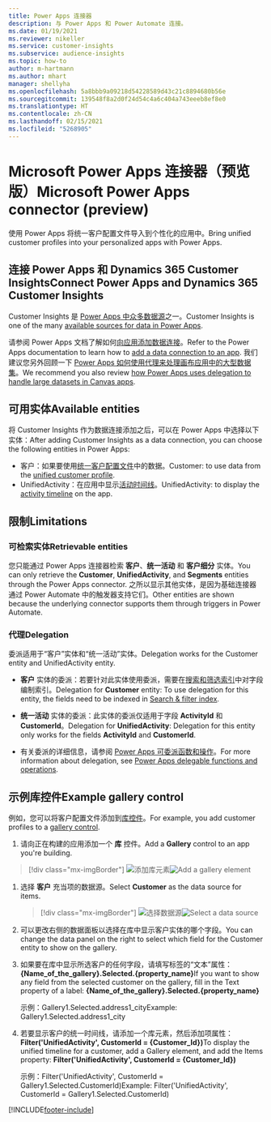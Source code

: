 ```yaml
---
title: Power Apps 连接器
description: 与 Power Apps 和 Power Automate 连接。
ms.date: 01/19/2021
ms.reviewer: nikeller
ms.service: customer-insights
ms.subservice: audience-insights
ms.topic: how-to
author: m-hartmann
ms.author: mhart
manager: shellyha
ms.openlocfilehash: 5a8bbb9a09218d54228589d43c21c8894680b56e
ms.sourcegitcommit: 139548f8a2d0f24d54c4a6c404a743eeeb8ef8e0
ms.translationtype: HT
ms.contentlocale: zh-CN
ms.lasthandoff: 02/15/2021
ms.locfileid: "5268905"
---
```

# <a name="microsoft-power-apps-connector-preview"></a><span data-ttu-id="62d87-103">Microsoft Power Apps 连接器（预览版）</span><span class="sxs-lookup"><span data-stu-id="62d87-103">Microsoft Power Apps connector (preview)</span></span>

<span data-ttu-id="62d87-104">使用 Power Apps 将统一客户配置文件导入到个性化的应用中。</span><span class="sxs-lookup"><span data-stu-id="62d87-104">Bring unified customer profiles into your personalized apps with Power Apps.</span></span>

## <a name="connect-power-apps-and-dynamics-365-customer-insights"></a><span data-ttu-id="62d87-105">连接 Power Apps 和 Dynamics 365 Customer Insights</span><span class="sxs-lookup"><span data-stu-id="62d87-105">Connect Power Apps and Dynamics 365 Customer Insights</span></span>

<span data-ttu-id="62d87-106">Customer Insights 是 [Power Apps 中众多数据源](https://docs.microsoft.com/powerapps/maker/canvas-apps/working-with-data-sources)之一。</span><span class="sxs-lookup"><span data-stu-id="62d87-106">Customer Insights is one of the many [available sources for data in Power Apps](https://docs.microsoft.com/powerapps/maker/canvas-apps/working-with-data-sources).</span></span>

<span data-ttu-id="62d87-107">请参阅 Power Apps 文档了解如何[向应用添加数据连接](https://docs.microsoft.com/powerapps/maker/canvas-apps/add-data-connection)。</span><span class="sxs-lookup"><span data-stu-id="62d87-107">Refer to the Power Apps documentation to learn how to [add a data connection to an app](https://docs.microsoft.com/powerapps/maker/canvas-apps/add-data-connection).</span></span> <span data-ttu-id="62d87-108">我们建议您另外回顾一下 [Power Apps 如何使用代理来处理画布应用中的大型数据集](https://docs.microsoft.com/powerapps/maker/canvas-apps/delegation-overview)。</span><span class="sxs-lookup"><span data-stu-id="62d87-108">We recommend you also review [how Power Apps uses delegation to handle large datasets in Canvas apps](https://docs.microsoft.com/powerapps/maker/canvas-apps/delegation-overview).</span></span>

## <a name="available-entities"></a><span data-ttu-id="62d87-109">可用实体</span><span class="sxs-lookup"><span data-stu-id="62d87-109">Available entities</span></span>

<span data-ttu-id="62d87-110">将 Customer Insights 作为数据连接添加之后，可以在 Power Apps 中选择以下实体：</span><span class="sxs-lookup"><span data-stu-id="62d87-110">After adding Customer Insights as a data connection, you can choose the following entities in Power Apps:</span></span>

- <span data-ttu-id="62d87-111">客户：如果要使用[统一客户配置文件](customer-profiles.md)中的数据。</span><span class="sxs-lookup"><span data-stu-id="62d87-111">Customer: to use data from the [unified customer profile](customer-profiles.md).</span></span>
- <span data-ttu-id="62d87-112">UnifiedActivity：在应用中显示[活动时间线](activities.md)。</span><span class="sxs-lookup"><span data-stu-id="62d87-112">UnifiedActivity: to display the [activity timeline](activities.md) on the app.</span></span>

## <a name="limitations"></a><span data-ttu-id="62d87-113">限制</span><span class="sxs-lookup"><span data-stu-id="62d87-113">Limitations</span></span>

### <a name="retrievable-entities"></a><span data-ttu-id="62d87-114">可检索实体</span><span class="sxs-lookup"><span data-stu-id="62d87-114">Retrievable entities</span></span>

<span data-ttu-id="62d87-115">您只能通过 Power Apps 连接器检索 **客户**、**统一活动** 和 **客户细分** 实体。</span><span class="sxs-lookup"><span data-stu-id="62d87-115">You can only retrieve the **Customer**, **UnifiedActivity**, and **Segments** entities through the Power Apps connector.</span></span> <span data-ttu-id="62d87-116">之所以显示其他实体，是因为基础连接器通过 Power Automate 中的触发器支持它们。</span><span class="sxs-lookup"><span data-stu-id="62d87-116">Other entities are shown because the underlying connector supports them through triggers in Power Automate.</span></span>  

### <a name="delegation"></a><span data-ttu-id="62d87-117">代理</span><span class="sxs-lookup"><span data-stu-id="62d87-117">Delegation</span></span>

<span data-ttu-id="62d87-118">委派适用于“客户”实体和“统一活动”实体。</span><span class="sxs-lookup"><span data-stu-id="62d87-118">Delegation works for the Customer entity and UnifiedActivity entity.</span></span> 

- <span data-ttu-id="62d87-119">**客户** 实体的委派：若要针对此实体使用委派，需要在[搜索和筛选索引](search-filter-index.md)中对字段编制索引。</span><span class="sxs-lookup"><span data-stu-id="62d87-119">Delegation for **Customer** entity: To use delegation for this entity, the fields need to be indexed in [Search & filter index](search-filter-index.md).</span></span>  

- <span data-ttu-id="62d87-120">**统一活动** 实体的委派：此实体的委派仅适用于字段 **ActivityId** 和 **CustomerId**。</span><span class="sxs-lookup"><span data-stu-id="62d87-120">Delegation for **UnifiedActivity**: Delegation for this entity only works for the fields **ActivityId** and **CustomerId**.</span></span>  

- <span data-ttu-id="62d87-121">有关委派的详细信息，请参阅 [Power Apps 可委派函数和操作](https://docs.microsoft.com/connectors/commondataservice/#power-apps-delegable-functions-and-operations-for-the-cds-for-apps)。</span><span class="sxs-lookup"><span data-stu-id="62d87-121">For more information about delegation, see [Power Apps delegable functions and operations](https://docs.microsoft.com/connectors/commondataservice/#power-apps-delegable-functions-and-operations-for-the-cds-for-apps).</span></span> 

## <a name="example-gallery-control"></a><span data-ttu-id="62d87-122">示例库控件</span><span class="sxs-lookup"><span data-stu-id="62d87-122">Example gallery control</span></span>

<span data-ttu-id="62d87-123">例如，您可以将客户配置文件添加到[库控件](https://docs.microsoft.com/powerapps/maker/canvas-apps/add-gallery)。</span><span class="sxs-lookup"><span data-stu-id="62d87-123">For example, you add customer profiles to a [gallery control](https://docs.microsoft.com/powerapps/maker/canvas-apps/add-gallery).</span></span>

1. <span data-ttu-id="62d87-124">请向正在构建的应用添加一个 **库** 控件。</span><span class="sxs-lookup"><span data-stu-id="62d87-124">Add a **Gallery** control to an app you're building.</span></span>

> [!div class="mx-imgBorder"]
> <span data-ttu-id="62d87-125">![添加库元素](media/connector-powerapps9.png "添加库元素")</span><span class="sxs-lookup"><span data-stu-id="62d87-125">![Add a gallery element](media/connector-powerapps9.png "Add a gallery element")</span></span>

1. <span data-ttu-id="62d87-126">选择 **客户** 充当项的数据源。</span><span class="sxs-lookup"><span data-stu-id="62d87-126">Select **Customer** as the data source for items.</span></span>

    > [!div class="mx-imgBorder"]
    > <span data-ttu-id="62d87-127">![选择数据源](media/choose-datasource-powerapps.png "选择数据源")</span><span class="sxs-lookup"><span data-stu-id="62d87-127">![Select a data source](media/choose-datasource-powerapps.png "Select a data source")</span></span>

1. <span data-ttu-id="62d87-128">可以更改右侧的数据面板以选择在库中显示客户实体的哪个字段。</span><span class="sxs-lookup"><span data-stu-id="62d87-128">You can change the data panel on the right to select which field for the Customer entity to show on the gallery.</span></span>

1. <span data-ttu-id="62d87-129">如果要在库中显示所选客户的任何字段，请填写标签的“文本”属性：**{Name_of_the_gallery}.Selected.{property_name}**</span><span class="sxs-lookup"><span data-stu-id="62d87-129">If you want to show any field from the selected customer on the gallery, fill in the Text property of a label:  **{Name_of_the_gallery}.Selected.{property_name}**</span></span>

    <span data-ttu-id="62d87-130">示例：Gallery1.Selected.address1_city</span><span class="sxs-lookup"><span data-stu-id="62d87-130">Example: Gallery1.Selected.address1_city</span></span>

1. <span data-ttu-id="62d87-131">若要显示客户的统一时间线，请添加一个库元素，然后添加项属性：**Filter('UnifiedActivity', CustomerId = {Customer_Id})**</span><span class="sxs-lookup"><span data-stu-id="62d87-131">To display the unified timeline for a customer, add a Gallery element, and add the Items property: **Filter('UnifiedActivity', CustomerId = {Customer_Id})**</span></span>

    <span data-ttu-id="62d87-132">示例：Filter('UnifiedActivity', CustomerId = Gallery1.Selected.CustomerId)</span><span class="sxs-lookup"><span data-stu-id="62d87-132">Example: Filter('UnifiedActivity', CustomerId = Gallery1.Selected.CustomerId)</span></span>


[!INCLUDE[footer-include](../includes/footer-banner.md)]